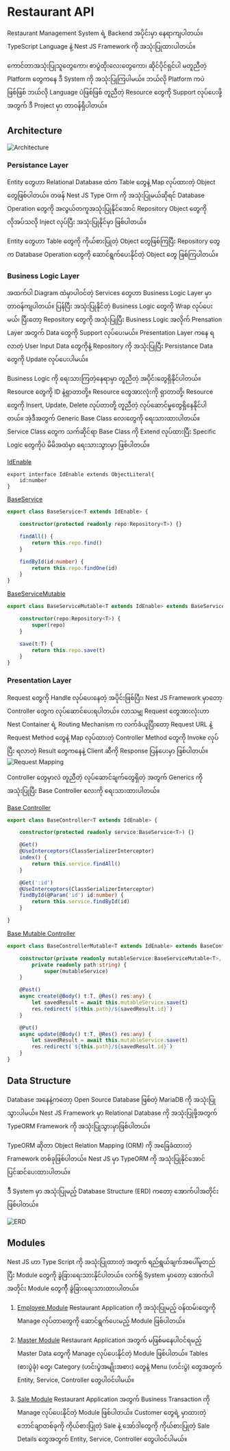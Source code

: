 # Restaurant API

Restaurant Management System ရဲ့ Backend အပိုင်းမှာ နေရာကျပါတယ်။ TypeScript Language နဲ့ Nest JS Framework ကို အသုံးပြုထားပါတယ်။ 

ကောင်တာအသုံးပြုသူတွေကော၊ စာပွဲထိုးလေးတွေကော၊ ဆိုင်ပိုင်ရှင်ပါ မတူညီတဲ့ Platform တွေကနေ ဒီ System ကို အသုံးပြုကြပါမယ်။ ဘယ်လို Platform ကပဲဖြစ်ဖြစ် ဘယ်လို Language ပဲဖြစ်ဖြစ် တူညီတဲ့ Resource တွေကို Support လုပ်ပေးဖို့အတွက် ဒီ Project မှာ တာဝန်ရှိပါတယ်။ 

## Architecture

![Architecture](/images/arch.png)

### Persistance Layer

Entity တွေဟာ Relational Database ထဲက  Table တွေနဲ့ Map လုပ်ထားတဲ့ Object တွေဖြစ်ပါတယ်။ တဖန် Nest JS Type Orm ကို အသုံးပြုမယ်ဆိုရင် Database Operation တွေကို အလွယ်တကူအသုံးပြုနိုင်အောင် Repository Object တွေကို လိုအပ်သလို Inject လုပ်ပြီး အသုံးပြုနိုင်မှာ ဖြစ်ပါတယ်။ 

Entity တွေဟာ Table တွေကို ကိုယ်စားပြုတဲ့ Object တွေဖြစ်ကြပြီး Repository တွေက Database Operation တွေကို ဆောင်ရွက်ပေးနိုင်တဲ့ Object တွေ ဖြစ်ကြပါတယ်။

### Business Logic Layer

အထက်ပါ Diagram ထဲမှာပါဝင်တဲ့ Services တွေဟာ Business Logic Layer မှာ တာဝန်ကျပါတယ်။ ပြန်ပြီး အသုံးပြုနိုင်တဲ့ Business Logic တွေကို Wrap လုပ်ပေးမယ်၊ ပြီးတော့ Repository တွေကို အသုံးပြုပြီး Business Logic အလိုက် Prensation Layer အတွက် Data တွေကို Support လုပ်ပေးမယ်။ Presentation Layer ကနေ ရလာတဲ့ User Input Data တွေကိုနဲ့ Repository ကို အသုံးပြုပြီး Persistance Data တွေကို Update လုပ်ပေးပါမယ်။

Business Logic ကို ရေးသားကြတဲ့နေရာမှာ တူညီတဲ့ အပိုင်းတွေရှိနိုင်ပါတယ်။ Resource တွေကို ID နဲ့ရှာတာတို့။ Resource တွေအားလုံးကို ရှာတာတို့၊ Resource တွေကို Insert, Update, Delete လုပ်တာတို့ တူညီတဲ့ လုပ်ဆောင်မှုတွေရှိနေနိုင်ပါတယ်။ အဲ့ဒီအတွက် Generic Base Class လေးတွေကို ရေးသားထားပါတယ်။ Service Class တွေက သက်ဆိုင်ရာ Base Class ကို Extend လုပ်ထားပြီး Specific Logic တွေကိုပဲ မိမိအထဲမှာ ရေးသားသွားမှာ ဖြစ်ပါတယ်။

[IdEnable](https://github.com/minlwin/the-restaurant/blob/master/restaurant-api/src/common/id.enable.ts)
```.typescript
export interface IdEnable extends ObjectLiteral{
    id:number
}
```

[BaseService](https://github.com/minlwin/the-restaurant/blob/master/restaurant-api/src/common/base.controller.ts)
```typescript
export class BaseService<T extends IdEnable> {

    constructor(protected readonly repo:Repository<T>) {}

    findAll() {
        return this.repo.find()
    }

    findById(id:number) {
        return this.repo.findOne(id)
    }
}
```
[BaseServiceMutable](https://github.com/minlwin/the-restaurant/blob/master/restaurant-api/src/common/base.controller.mutable.ts)
```typescript
export class BaseServiceMutable<T extends IdEnable> extends BaseService<T> {

    constructor(repo:Repository<T>) {
        super(repo)
    }

    save(t:T) {
        return this.repo.save(t)
    }
}
```

### Presentation Layer 

Request တွေကို Handle လုပ်ပေးနေတဲ့ အပိုင်းဖြစ်ပြီး၊ Nest JS Framework မှာတော့ Controller တွေက လုပ်ဆောင်ပေးရပါတယ်။ လာသမျှ Request တွေအားလုံးဟာ Nest Container ရဲ့ Routing Mechanism က လက်ခံယူပြီးတော့ Request URL နဲ့ Request Method တွေနဲ့ Map လုပ်ထားတဲ့ Controller Method တွေကို Invoke လုပ်ပြီး ရလာတဲ့ Result တွေကနေနဲ့ Client ဆီကို Response ပြန်ပေးမှာ ဖြစ်ပါတယ်။
![Request Mapping](/images/type2mvc.png)

Controller တွေမှာလဲ တူညီတဲ့ လုပ်ဆောင်ချက်တွေရှိတဲ့ အတွက် Generics ကို အသုံးပြုပြီး Base Controller လေးကို ရေးသားထားပါတယ်။

[Base Controller](src/common/base.controller.ts)
```typescript
export class BaseController<T extends IdEnable> {

    constructor(protected readonly service:BaseService<T>) {}

    @Get()
    @UseInterceptors(ClassSerializerInterceptor)
    index() {
        return this.service.findAll()
    }

    @Get(':id')
    @UseInterceptors(ClassSerializerInterceptor)
    findById(@Param('id') id:number) {
        return this.service.findById(id)
    }

}
```

[Base Mutable Controller](src/common/base.controller.mutable.ts)
```typescript
export class BaseControllerMutable<T extends IdEnable> extends BaseController<T> {

    constructor(private readonly mutableService:BaseServiceMutable<T>, 
        private readonly path:string) {
            super(mutableService)
    }

    @Post()
    async create(@Body() t:T, @Res() res:any) {
        let savedResult = await this.mutableService.save(t)
        res.redirect(`${this.path}/${savedResult.id}`)
    }

    @Put()
    async update(@Body() t:T, @Res() res:any) {
        let savedResult = await this.mutableService.save(t)
        res.redirect(`${this.path}/${savedResult.id}`)
    }
}
```


## Data Structure

Database အနေနဲ့ကတော့ Open Source Database ဖြစ်တဲ့ MariaDB ကို အသုံးပြုသွားပါမယ်။ Nest JS Framework မှာ Relational Database ကို အသုံးပြုဖို့အတွက် TypeORM Framework ကို အသုံးပြုသွားမှာဖြစ်ပါတယ်။

TypeORM ဆိုတာ Object Relation Mapping (ORM) ကို အခြေခံထားတဲ့ Framework တစ်ခုဖြစ်ပါတယ်။ Nest JS မှာ TypeORM ကို အသုံးပြုနိုင်အောင် ပြင်ဆင်ပေးထားပါတယ်။

ဒီီ System မှာ အသုံးပြုမည့် Database Structure (ERD) ကတော့ အောက်ပါအတိုင်းဖြစ်ပါတယ်။ 

![ERD](/images/RestaurantERD.png)

## Modules

Nest JS ဟာ Type Script ကို အသုံးပြုထားတဲ့ အတွက် ရည်ရွယ်ချက်အပေါ်မူတည်ပြီး Module တွေကို ခွဲခြားရေးသားနိုင်ပါတယ်။
လက်ရှိ System မှာတော့ အောက်ပါအတိုင်း Module တွေကိို ခွဲခြားရေးသားထားပါတယ်။

1. [Employee Module](1.Employee.md)
Restaurant Application ကို အသုံးပြုမည့် ဝန်ထမ်းတွေကို Manage လုပ်တာတွေကို ဆောင်ရွက်ပေးမည့် Module ဖြစ်ပါတယ်။

2. [Master Module](2.Master.md)
Restaurant Application အတွက် မဖြစ်မနေပါဝင်ရမည့် Master Data တွေကို Manage လုပ်ပေးနိုင်တဲ့ Module ဖြစ်ပါတယ်။ Tables (စားပွဲခုံ) တွေ၊ Category (ဟင်းပွဲအမျိုးအစား) တွေနဲ့ Menu (ဟင်းပွဲ) တွေအတွက် Entity, Service, Controller တွေပါဝင်ပါမယ်။ 

3. [Sale Module](3.Sale.md)
Restaurant Application အတွက် Business Transaction ကို Manage လုပ်ပေးနိုင်တဲ့ Module ဖြစ်ပါတယ်။ Customer တွေရဲ့ မှာထားတဲ့ ဘောင်ချာတစ်ခုကို ကိုယ်စားပြုတဲ့ Sale နဲ့ အော်ဒါတွေကို ကိုယ်စားပြုတဲ့ Sale Details တွေအတွက် Entity, Service, Controller တွေပါဝင်ပါမယ်။ 

